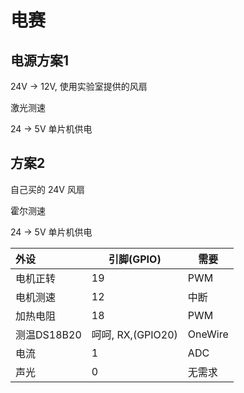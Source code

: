 # 电赛

## 电源方案1

24V -> 12V, 使用实验室提供的风扇

激光测速

24 -> 5V 单片机供电

## 方案2

自己买的 24V 风扇

霍尔测速

24 -> 5V 单片机供电

| 外设        | 引脚(GPIO)        | 需要      |
|:--------- | --------------- | ------- |
| 电机正转      | 19              | PWM     |
| 电机测速      | 12              | 中断      |
| 加热电阻      | 18              | PWM     |
| 测温DS18B20 | 呵呵, RX,(GPIO20) | OneWire |
| 电流        | 1               | ADC     |
| 声光        | 0               | 无需求     |
